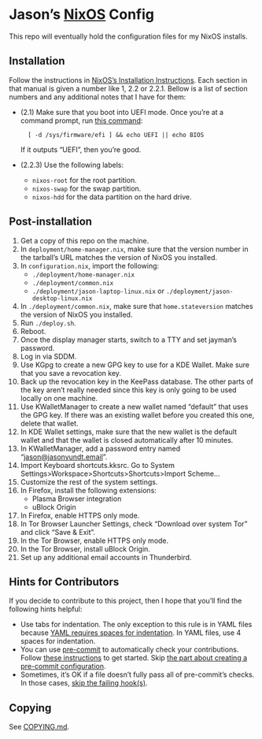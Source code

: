 <!--
SPDX-FileNotice: 🅭🄍1.0 This file is dedicated to the public domain using the CC0 1.0 Universal Public Domain Dedication <https://creativecommons.org/publicdomain/zero/1.0/>.
SPDX-FileContributor: Jason Yundt <jason@jasonyundt.email> (2021–2022)
-->

# Jason’s [NixOS] Config

This repo will eventually hold the configuration files for my NixOS installs.

## Installation

Follow the instructions in [NixOS’s Installation Instructions](https://nixos.org/manual/nixos/stable/index.html#ch-installation).
Each section in that manual is given a number like 1, 2.2 or 2.2.1. Bellow is a
list of section numbers and any additional notes that I have for them:

- (2.1) Make sure that you boot into UEFI mode.
	Once you’re at a command prompt, run
	[this command](https://askubuntu.com/a/162896):

		[ -d /sys/firmware/efi ] && echo UEFI || echo BIOS

	If it outputs “UEFI”, then you’re good.

- (2.2.3) Use the following labels:
	- `nixos-root` for the root partition.
	- `nixos-swap` for the swap partition.
	- `nixos-hdd` for the data partition on the hard drive.

## Post-installation

1. Get a copy of this repo on the machine.
2. In `deployment/home-manager.nix`, make sure that the version number in the
tarball’s URL matches the version of NixOS you installed.
3. In `configuration.nix`, import the following:
	- `./deployment/home-manager.nix`
	- `./deployment/common.nix`
	- `./deployment/jason-laptop-linux.nix` or `./deployment/jason-desktop-linux.nix`
4. In `./deployment/common.nix`, make sure that `home.stateversion` matches the
version of NixOS you installed.
5. Run `./deploy.sh`.
6. Reboot.
7. Once the display manager starts, switch to a TTY and set jayman’s password.
8. Log in via SDDM.
9. Use KGpg to create a new GPG key to use for a KDE Wallet. Make sure that you
save a revocation key.
10. Back up the revocation key in the KeePass database. The other parts of the
key aren’t really needed since this key is only going to be used locally on
one machine.
11. Use KWalletManager to create a new wallet named “default” that uses the
GPG key. If there was an existing wallet before you created this one, delete
that wallet.
12. In KDE Wallet settings, make sure that the new wallet is the default wallet
and that the wallet is closed automatically after 10 minutes.
13. In KWalletManager, add a password entry named “jason@jasonyundt.email”.
14. Import Keyboard shortcuts.kksrc. Go to System
Settings>Workspace>Shortcuts>Shortcuts>Import Scheme…
15. Customize the rest of the system settings.
16. In Firefox, install the following extensions:
	- Plasma Browser integration
	- uBlock Origin
17. In Firefox, enable HTTPS only mode.
18. In Tor Browser Launcher Settings, check “Download over system Tor” and
click “Save & Exit”.
19. In the Tor Browser, enable HTTPS only mode.
20. In the Tor Browser, install uBlock Origin.
21. Set up any additional email accounts in Thunderbird.

## Hints for Contributors

If you decide to contribute to this project, then I hope that you’ll find the
following hints helpful:

- Use tabs for indentation. The only exception to this rule is in YAML files
because [YAML requires spaces for
indentation](https://yaml.org/spec/1.2.2/#61-indentation-spaces). In YAML files,
use 4 spaces for indentation.
- You can use [pre-commit](https://pre-commit.com/) to automatically check your
contributions. Follow [these instructions](https://pre-commit.com/#quick-start)
to get started. Skip [the part about creating a pre-commit
configuration](https://pre-commit.com/#2-add-a-pre-commit-configuration).
- Sometimes, it’s OK if a file doesn’t fully pass all of pre-commit’s checks. In
those cases,
[skip the failing hook(s)](https://pre-commit.com/#temporarily-disabling-hooks).

## Copying

See [COPYING.md](./COPYING.md).

[NixOS]: https://nixos.org/
